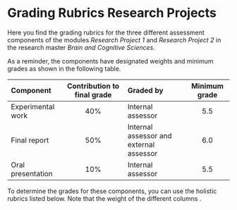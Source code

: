 # Grading Rubrics Research Projects
Here you find the grading rubrics for the three different assessment components of the modules *Research Project 1* and *Research Project 2* in the research master *Brain and Cognitive Sciences*.

As a reminder, the components have designated weights and minimum grades as shown in the following table.

| Component |Contribution to final grade| Graded by| Minimum grade | 
|:--|:--:|:--|:--:|
|Experimental work  |40%  |Internal assessor |5.5 |
|Final report  |50%  |Internal assessor and external assessor |6.0 |
|Oral presentation  |10%  |Internal assessor |5.5 |

To determine the grades for these components, you can use the holistic rubrics listed below. Note that the weight of the different columns
.

<!--stackedit_data:
eyJoaXN0b3J5IjpbLTE3MzU3MjYzNjBdfQ==
-->